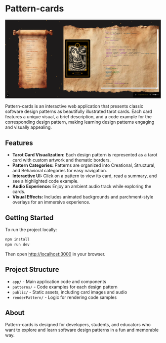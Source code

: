 # Pattern-cards

![Pattern Cards Preview](public/readme.png)

Pattern-cards is an interactive web application that presents classic software design patterns as beautifully illustrated tarot cards. Each card features a unique visual, a brief description, and a code example for the corresponding design pattern, making learning design patterns engaging and visually appealing.

## Features

- **Tarot Card Visualization:** Each design pattern is represented as a tarot card with custom artwork and thematic borders.
- **Pattern Categories:** Patterns are organized into Creational, Structural, and Behavioral categories for easy navigation.
- **Interactive UI:** Click on a pattern to view its card, read a summary, and see a highlighted code example.
- **Audio Experience:** Enjoy an ambient audio track while exploring the cards.
- **Visual Effects:** Includes animated backgrounds and parchment-style overlays for an immersive experience.

## Getting Started

To run the project locally:

```bash
npm install
npm run dev
```

Then open [http://localhost:3000](http://localhost:3000) in your browser.

## Project Structure
- `app/` - Main application code and components
- `patterns/` - Code examples for each design pattern
- `public/` - Static assets, including card images and audio
- `renderPattern/` - Logic for rendering code samples

## About
Pattern-cards is designed for developers, students, and educators who want to explore and learn software design patterns in a fun and memorable way.
